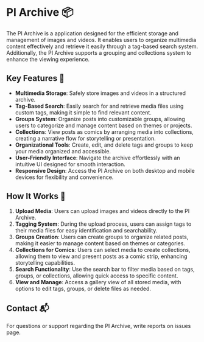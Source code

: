 # PI Archive 📦

The PI Archive is a application designed for the efficient storage and management of images and videos. It enables users to organize multimedia content effectively and retrieve it easily through a tag-based search system. Additionally, the PI Archive supports a grouping and collections system to enhance the viewing experience.

## Key Features 🌟

- **Multimedia Storage**: Safely store images and videos in a structured archive.
- **Tag-Based Search**: Easily search for and retrieve media files using custom tags, making it simple to find relevant content.
- **Groups System**: Organize posts into customizable groups, allowing users to categorize and manage content based on themes or projects.
- **Collections**: View posts as comics by arranging media into collections, creating a narrative flow for storytelling or presentation.
- **Organizational Tools**: Create, edit, and delete tags and groups to keep your media organized and accessible.
- **User-Friendly Interface**: Navigate the archive effortlessly with an intuitive UI designed for smooth interaction.
- **Responsive Design**: Access the PI Archive on both desktop and mobile devices for flexibility and convenience.

## How It Works 🔧

1. **Upload Media**: Users can upload images and videos directly to the PI Archive.
2. **Tagging System**: During the upload process, users can assign tags to their media files for easy identification and searchability.
3. **Groups Creation**: Users can create groups to organize related posts, making it easier to manage content based on themes or categories.
4. **Collections for Comics**: Users can select media to create collections, allowing them to view and present posts as a comic strip, enhancing storytelling capabilities.
5. **Search Functionality**: Use the search bar to filter media based on tags, groups, or collections, allowing quick access to specific content.
6. **View and Manage**: Access a gallery view of all stored media, with options to edit tags, groups, or delete files as needed.

## Contact 📬

For questions or support regarding the PI Archive, write reports on issues page.
